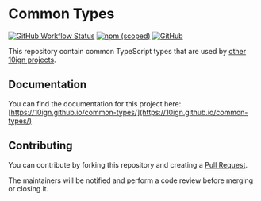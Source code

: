 # Common Types

[![GitHub Workflow Status](https://img.shields.io/github/workflow/status/10ign/common-types/Publish)](https://github.com/10ign/common-types/actions/workflows/publish.yml)
[![npm (scoped)](https://img.shields.io/npm/v/@10ign/common-types?logo=npm)](https://www.npmjs.com/package/@10ign/common-types)
[![GitHub](https://img.shields.io/github/license/10ign/common-types)](https://github.com/10ign/common-types/blob/main/LICENSE)

This repository contain common TypeScript types that are used by
[other 10ign projects](https://github.com/orgs/10ign/repositories).

## Documentation

You can find the documentation for this project here:
[https://10ign.github.io/common-types/](https://10ign.github.io/common-types/)

## Contributing

You can contribute by forking this repository and creating a
[Pull Request](https://github.com/10ign/common-types/pulls).

The maintainers will be notified and perform a code review before merging or
closing it.
